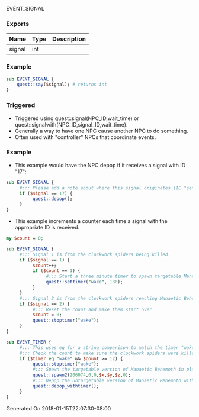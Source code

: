 EVENT_SIGNAL
### Exports
**Name**|**Type**|**Description**
:-----|:-----|:-----
signal|int|
### Example
```perl
sub EVENT_SIGNAL {
	quest::say($signal); # returns int
}
```

### Triggered

* Triggered using quest::signal(NPC_ID,wait_time) or quest::signalwith(NPC_ID,signal_ID,wait_time).
* Generally a way to have one NPC cause another NPC to do something.
* Often used with "controller" NPCs that coordinate events.

### Example

* This example would have the NPC depop if it receives a signal with ID "17":

```perl
sub EVENT_SIGNAL {
     #::: Please add a note about where this signal originates (IE "sent from Other_NPC.pl")
     if ($signal == 17) {
          quest::depop();
     }
}
```

* This example increments a counter each time a signal with the appropriate ID is received.

```perl
my $count = 0;

sub EVENT_SIGNAL {
     #::: Signal 1 is from the clockwork spiders being killed.
     if ($signal == 1) {
          $count++;
          if ($count == 1) {
               #::: Start a three minute timer to spawn targetable Manaetic Behemoth
               quest::settimer("wake", 180);
          }
     }
     #::: Signal 2 is from the clockwork spiders reaching Manaetic Behemoth.
     if ($signal == 2) {
          #::: Reset the count and make them start over.
          $count = 0;
          quest::stoptimer("wake");
     }
}

sub EVENT_TIMER {
     #::: This uses eq for a string comparison to match the timer "wake".
     #::: Check the count to make sure the clockwork spiders were killed and not just kited. 
     if ($timer eq "wake" && $count >= 12) {
          quest::stoptimer("wake");
          #::: Spawn the targetable version of Manaetic Behemoth in place
          quest::spawn2(206074,0,0,$x,$y,$z,0);
          #::: Depop the untargetable version of Manaetic Behemoth with respawn timer active.
          quest::depop_withtimer();
     }
}
```

Generated On 2018-01-15T22:07:30-08:00